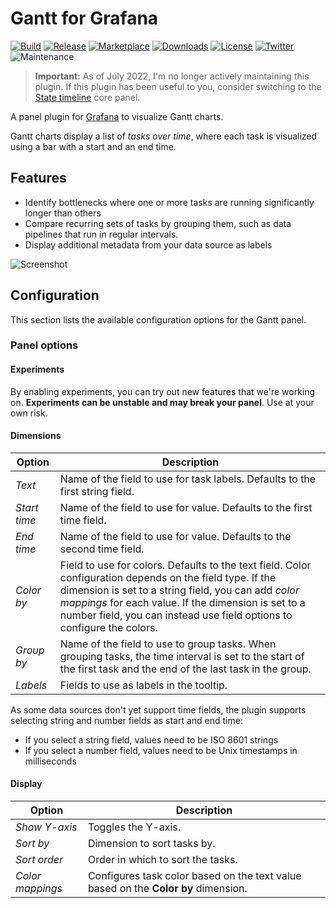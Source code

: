 # Gantt for Grafana

[![Build](https://github.com/marcusolsson/grafana-gantt-panel/workflows/CI/badge.svg)](https://github.com/marcusolsson/grafana-gantt-panel/actions?query=workflow%3A%22CI%22)
[![Release](https://github.com/marcusolsson/grafana-gantt-panel/workflows/Release/badge.svg)](https://github.com/marcusolsson/grafana-gantt-panel/actions?query=workflow%3ARelease)
[![Marketplace](https://img.shields.io/badge/dynamic/json?logo=grafana&color=F47A20&label=marketplace&prefix=v&query=%24.items%5B%3F%28%40.slug%20%3D%3D%20%22marcusolsson-gantt-panel%22%29%5D.version&url=https%3A%2F%2Fgrafana.com%2Fapi%2Fplugins)](https://grafana.com/grafana/plugins/marcusolsson-gantt-panel)
[![Downloads](https://img.shields.io/badge/dynamic/json?logo=grafana&color=F47A20&label=downloads&query=%24.items%5B%3F%28%40.slug%20%3D%3D%20%22marcusolsson-gantt-panel%22%29%5D.downloads&url=https%3A%2F%2Fgrafana.com%2Fapi%2Fplugins)](https://grafana.com/grafana/plugins/marcusolsson-gantt-panel)
[![License](https://img.shields.io/github/license/marcusolsson/grafana-gantt-panel)](LICENSE)
[![Twitter](https://img.shields.io/twitter/follow/marcusolsson?color=%231DA1F2&label=twitter&style=plastic)](https://twitter.com/marcusolsson)
![Maintenance](https://img.shields.io/maintenance/no/2022?style=plastic)

> **Important:** As of July 2022, I'm no longer actively maintaining this plugin. If this plugin has been useful to you, consider switching to the [State timeline](https://grafana.com/docs/grafana/latest/visualizations/state-timeline/) core panel.

A panel plugin for [Grafana](https://grafana.com) to visualize Gantt charts.

Gantt charts display a list of _tasks over time_, where each task is visualized using a bar with a start and an end time.

## Features

- Identify bottlenecks where one or more tasks are running significantly longer than others
- Compare recurring sets of tasks by grouping them, such as data pipelines that run in regular intervals.
- Display additional metadata from your data source as labels

![Screenshot](https://github.com/marcusolsson/grafana-gantt-panel/raw/main/src/img/dark.png)

## Configuration

This section lists the available configuration options for the Gantt panel.

### Panel options

#### Experiments

By enabling experiments, you can try out new features that we're working on. **Experiments can be unstable and may break your panel**. Use at your own risk.

#### Dimensions

| Option       | Description                                                                                                                                                                                                                                                                                       |
|--------------|---------------------------------------------------------------------------------------------------------------------------------------------------------------------------------------------------------------------------------------------------------------------------------------------------|
| _Text_       | Name of the field to use for task labels. Defaults to the first string field.                                                                                                                                                                                                                     |
| _Start time_ | Name of the field to use for value. Defaults to the first time field.                                                                                                                                                                                                                             |
| _End time_   | Name of the field to use for value. Defaults to the second time field.                                                                                                                                                                                                                            |
| _Color by_   | Field to use for colors. Defaults to the text field. Color configuration depends on the field type. If the dimension is set to a string field, you can add _color mappings_ for each value. If the dimension is set to a number field, you can instead use field options to configure the colors. |
| _Group by_   | Name of the field to use to group tasks. When grouping tasks, the time interval is set to the start of the first task and the end of the last task in the group.                                                                                                                                  |
| _Labels_     | Fields to use as labels in the tooltip.                                                                                                                                                                                                                                                           |

As some data sources don't yet support time fields, the plugin supports selecting string and number fields as start and end time:

- If you select a string field, values need to be ISO 8601 strings
- If you select a number field, values need to be Unix timestamps in milliseconds

#### Display

| Option           | Description                                                                        |
|------------------|------------------------------------------------------------------------------------|
| _Show Y-axis_    | Toggles the Y-axis.                                                                |
| _Sort by_        | Dimension to sort tasks by.                                                        |
| _Sort order_     | Order in which to sort the tasks.                                                  |
| _Color mappings_ | Configures task color based on the text value based on the **Color by** dimension. |

